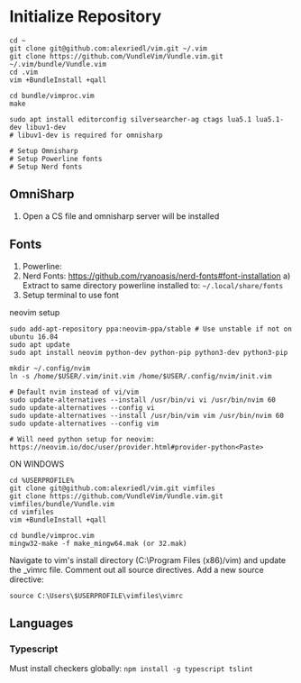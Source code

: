 # Initialize Repository #
```
cd ~
git clone git@github.com:alexriedl/vim.git ~/.vim
git clone https://github.com/VundleVim/Vundle.vim.git ~/.vim/bundle/Vundle.vim
cd .vim
vim +BundleInstall +qall

cd bundle/vimproc.vim
make

sudo apt install editorconfig silversearcher-ag ctags lua5.1 lua5.1-dev libuv1-dev
# libuv1-dev is required for omnisharp

# Setup Omnisharp
# Setup Powerline fonts
# Setup Nerd fonts
```

## OmniSharp ##
1. Open a CS file and omnisharp server will be installed

## Fonts ##
1. Powerline:
2. Nerd Fonts: https://github.com/ryanoasis/nerd-fonts#font-installation<Paste>
	a) Extract to same directory powerline installed to: `~/.local/share/fonts`
3. Setup terminal to use font

neovim setup
```
sudo add-apt-repository ppa:neovim-ppa/stable # Use unstable if not on ubuntu 16.04
sudo apt update
sudo apt install neovim python-dev python-pip python3-dev python3-pip

mkdir ~/.config/nvim
ln -s /home/$USER/.vim/init.vim /home/$USER/.config/nvim/init.vim

# Default nvim instead of vi/vim
sudo update-alternatives --install /usr/bin/vi vi /usr/bin/nvim 60
sudo update-alternatives --config vi
sudo update-alternatives --install /usr/bin/vim vim /usr/bin/nvim 60
sudo update-alternatives --config vim

# Will need python setup for neovim: https://neovim.io/doc/user/provider.html#provider-python<Paste>
```


ON WINDOWS
```
cd %USERPROFILE%
git clone git@github.com:alexriedl/vim.git vimfiles
git clone https://github.com/VundleVim/Vundle.vim.git vimfiles/bundle/Vundle.vim
cd vimfiles
vim +BundleInstall +qall

cd bundle/vimproc.vim
mingw32-make -f make_mingw64.mak (or 32.mak)
```

Navigate to vim's install directory (C:\Program Files (x86)/vim) and update the _vimrc file. Comment out all source directives. Add a new source directive:
```
source C:\Users\$USERPROFILE\vimfiles\vimrc
```



## Languages ##
### Typescript ###
Must install checkers globally: `npm install -g typescript tslint`

